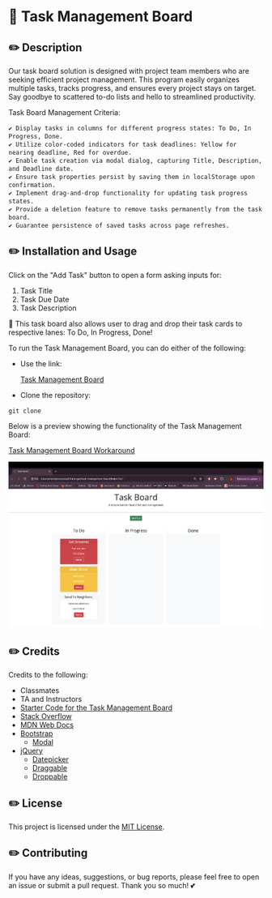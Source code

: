 # 📆 Task Management Board

## ✏️ Description

Our task board solution is designed with project team members who are seeking efficient project management. This program easily organizes multiple tasks, tracks progress, and ensures every project stays on target. Say goodbye to scattered to-do lists and hello to streamlined productivity.

Task Board Management Criteria:

    ✔️ Display tasks in columns for different progress states: To Do, In Progress, Done.
    ✔️ Utilize color-coded indicators for task deadlines: Yellow for nearing deadline, Red for overdue.
    ✔️ Enable task creation via modal dialog, capturing Title, Description, and Deadline date.
    ✔️ Ensure task properties persist by saving them in localStorage upon confirmation.
    ✔️ Implement drag-and-drop functionality for updating task progress states.
    ✔️ Provide a deletion feature to remove tasks permanently from the task board.
    ✔️ Guarantee persistence of saved tasks across page refreshes.

## ✏️ Installation and Usage

Click on the "Add Task" button to open a form asking inputs for:

1. Task Title
2. Task Due Date
3. Task Description

🎉 This task board also allows user to drag and drop their task cards to respective lanes: To Do, In Progress, Done!

To run the Task Management Board, you can do either of the following:

* Use the link:
  
  [Task Management Board]()

* Clone the repository:
```
git clone 
```



Below is a preview showing the functionality of the Task Management Board:

[Task Management Board Workaround](https://youtu.be/mJjYyUOIPGw?si=dbNAT-2gk3OOLsTf)



![Task Management Board Screenshot](./assets/images/task-board.png)


## ✏️ Credits

Credits to the following:

- Classmates
- TA and Instructors
- [Starter Code for the Task Management Board](https://github.com/coding-boot-camp/musical-happiness)
- [Stack Overflow](https://stackoverflow.com/?newreg=f63e9ea2d90e48e6b29cd0118dd59f99)
- [MDN Web Docs](https://developer.mozilla.org/en-US/)
- [Bootstrap](https://getbootstrap.com/)
    - [Modal](https://getbootstrap.com/docs/5.3/components/modal/#how-it-works)
- [jQuery](https://jqueryui.com/)
    - [Datepicker](https://jqueryui.com/datepicker/)
    - [Draggable](https://jqueryui.com/draggable/)
    - [Droppable](https://jqueryui.com/droppable/)


## ✏️ License

This project is licensed under the [MIT License](https://opensource.org/licenses/MIT).


## ✏️ Contributing

If you have any ideas, suggestions, or bug reports, please feel free to open an issue or submit a pull request. Thank you so much! 💕